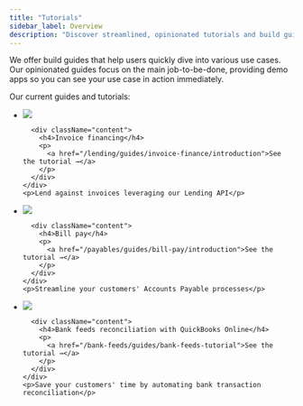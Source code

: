 ```yaml
---
title: "Tutorials"
sidebar_label: Overview
description: "Discover streamlined, opinionated tutorials and build guides with demo apps to fast-track your proficiency in Codat's diverse use cases"
---
```


We offer build guides that help users quickly dive into various use cases. Our opinionated guides focus on the main job-to-be-done, providing demo apps so you can see your use case in action immediately.

Our current guides and tutorials:

<ul className="card-container mini">
  <li className="card mini">
    <div className="card-row">
      <div className="header">
        <a href="/lending/guides/invoice-finance/introduction">
          <img
            src="/img/logos/usecases/lending.svg"
            className="icon usecase"
          />
        </a>
      </div>
      
      <div className="content">
        <h4>Invoice financing</h4>
        <p>
          <a href="/lending/guides/invoice-finance/introduction">See the tutorial →</a>
        </p>    
      </div>
    </div>
    <p>Lend against invoices leveraging our Lending API</p>
  </li>
  <li className="card mini">
    <div className="card-row">
      <div className="header">
        <a href="payables/guides/bill-pay/introduction">
          <img
            src="/img/logos/usecases/payments.svg"
            className="icon usecase"
          />
        </a>
      </div>
      
      <div className="content">
        <h4>Bill pay</h4>
        <p>
          <a href="/payables/guides/bill-pay/introduction">See the tutorial →</a>
        </p>    
      </div>
    </div>
    <p>Streamline your customers' Accounts Payable processes</p>
  </li>
  <li className="card mini">
    <div className="card-row">
      <div className="header">
        <a href="/bank-feeds/guides/bank-feeds-tutorial">
          <img
            src="/img/logos/usecases/sync.svg"
            className="icon usecase"
          />
        </a>
      </div>
      
      <div className="content">
        <h4>Bank feeds reconciliation with QuickBooks Online</h4>
        <p>
          <a href="/bank-feeds/guides/bank-feeds-tutorial">See the tutorial →</a>
        </p>    
      </div>
    </div>
    <p>Save your customers' time by automating bank transaction reconciliation</p>
  </li>
</ul>
